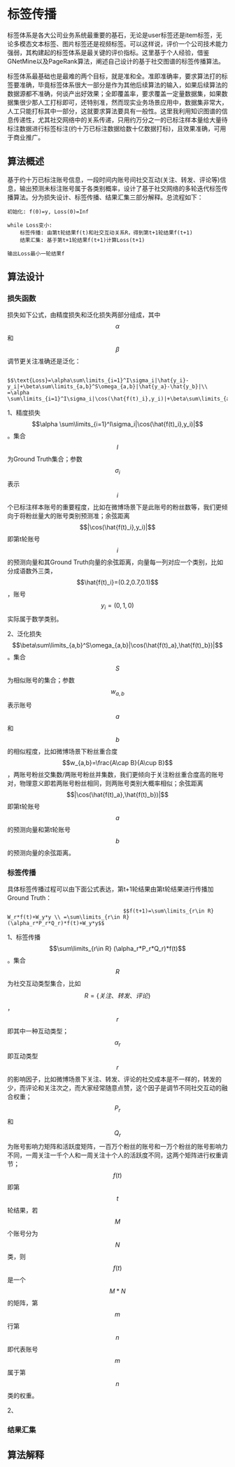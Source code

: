 # 标签传播

标签体系是各大公司业务系统最重要的基石，无论是user标签还是item标签，无论多模态文本标签、图片标签还是视频标签。可以这样说，评价一个公司技术能力强弱，其构建起的标签体系是最关键的评价指标。这里基于个人经验，借鉴GNetMine以及PageRank算法，阐述自己设计的基于社交图谱的标签传播算法。

标签体系最基础也是最难的两个目标，就是准和全。准即准确率，要求算法打的标签要准确，毕竟标签体系很大一部分是作为其他后续算法的输入，如果后续算法的数据源都不准确，何谈产出好效果；全即覆盖率，要求覆盖一定量数据集，如果数据集很少那人工打标即可，还特别准，然而现实业务场景应用中，数据集非常大，人工只能打标其中一部分，这就要求算法要具有一般性。这里我利用知识图谱的信息传递性，尤其社交网络中的关系传递，只用约万分之一的已标注样本量给大量待标注数据进行标签标注\(约十万已标注数据给数十亿数据打标\)，且效果准确，可用于商业推广。

## 算法概述

基于约十万已标注账号信息，一段时间内账号间社交互动\(关注、转发、评论等\)信息，输出预测未标注账号属于各类别概率，设计了基于社交网络的多轮迭代标签传播算法。分为损失设计、标签传播、结果汇集三部分解释。总流程如下：

```text
初始化: f(0)=y, Loss(0)=Inf

while Loss变小:
    标签传播: 由第t轮结果f(t)和社交互动关系R，得到第t+1轮结果f(t+1)
    结果汇集: 基于第t+1轮结果f(t+1)计算Loss(t+1)

输出Loss最小一轮结果f
```

## 算法设计

### 损失函数

损失如下公式，由精度损失和泛化损失两部分组成，其中 $$\alpha$$和 $$\beta$$ 调节更关注准确还是泛化：

                             $$\text{Loss}=\alpha\sum\limits_{i=1}^I\sigma_i|\hat{y_i}-y_i|+\beta\sum\limits_{a,b}^S\omega_{a,b}|\hat{y_a}-\hat{y_b}|\\  =\alpha \sum\limits_{i=1}^I\sigma_i|\cos(\hat{f(t)_i},y_i)|+\beta\sum\limits_{a,b}^S\omega_{a,b}|\cos(\hat{f(t)_a},\hat{f(t)_b})|$$ 

1、精度损失 $$\alpha \sum\limits_{i=1}^I\sigma_i|\cos(\hat{f(t)_i},y_i)|$$ 。集合 $$I$$ 为Ground Truth集合；参数 $$\sigma_i$$ 表示 $$i$$ 个已标注样本账号的重要程度，比如在微博场景下是此账号的粉丝数等，我们更倾向于将粉丝量大的账号类别预测准；余弦距离 $$|\cos(\hat{f(t)_i},y_i)|$$ 即第t轮账号 $$i$$ 的预测向量和其Ground Truth向量的余弦距离，向量每一列对应一个类别，比如分成语数外三类， $$\hat{f(t)_i}=(0.2,0.7,0.1)$$ ，账号 $$y_i=(0,1,0)$$ 实际属于数学类别。

2、泛化损失 $$\beta\sum\limits_{a,b}^S\omega_{a,b}|\cos(\hat{f(t)_a},\hat{f(t)_b})|$$ 。集合 $$S$$ 为相似账号的集合；参数 $$w_{a,b}$$ 表示账号 $$a$$ 和 $$b$$ 的相似程度，比如微博场景下粉丝重合度 $$w_{a,b}=\frac{A\cap B}{A\cup B}$$ ，两账号粉丝交集数/两账号粉丝并集数，我们更倾向于关注粉丝重合度高的账号对，物理意义即若两账号粉丝相同，则两账号类别大概率相似；余弦距离 $$|\cos(\hat{f(t)_a},\hat{f(t)_b})|$$ 即第t轮账号 $$a$$ 的预测向量和第t轮账号 $$b$$ 的预测向量的余弦距离。

### 标签传播

具体标签传播过程可以由下面公式表达，第t+1轮结果由第t轮结果进行传播加Ground Truth：

                                         $$f(t+1)=\sum\limits_{r\in R} W_r*f(t)+W_y*y \\ =\sum\limits_{r\in R} (\alpha_r*P_r*Q_r)*f(t)+W_y*y$$ 

1、标签传播 $$\sum\limits_{r\in R} (\alpha_r*P_r*Q_r)*f(t)$$ 。集合 $$R$$ 为社交互动类型集合，比如 $$R = \{关注、转发、评论\}$$ ， $$r$$ 即其中一种互动类型； $$\alpha_r$$ 即互动类型 $$r$$ 的影响因子，比如微博场景下关注、转发、评论的社交成本是不一样的，转发的少，而评论和关注次之，而大家经常随意点赞，这个因子是调节不同社交互动的融合权重； $$P_r$$ 和 $$Q_r$$ 为账号影响力矩阵和活跃度矩阵，一百万个粉丝的账号和一万个粉丝的账号影响力不同，一周关注一千个人和一周关注十个人的活跃度不同，这两个矩阵进行权重调节； $$f(t)$$ 即第 $$t$$ 轮结果，若 $$M$$ 个账号分为 $$N$$ 类，则 $$f(t)$$是一个 $$M*N$$ 的矩阵，第 $$m$$ 行第 $$n$$ 即代表账号 $$m$$ 属于第 $$n$$ 类的权重。

2、

### 结果汇集



## 算法解释


